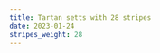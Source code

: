 ```yaml
---
title: Tartan setts with 28 stripes
date: 2023-01-24
stripes_weight: 28
---
```

<no value>

<no value>